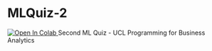 # MLQuiz-2
<a target="_blank" href="https://colab.research.google.com/github/nvkliz/MLQuiz-2.git">
  <img src="https://colab.research.google.com/assets/colab-badge.svg" alt="Open In Colab"/>
</a>  
 Second ML Quiz - UCL Programming for Business Analytics
